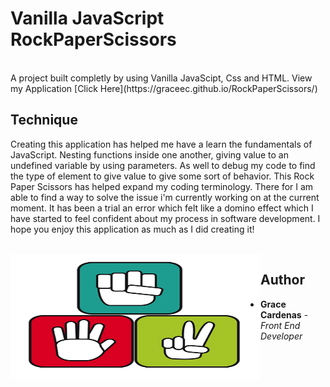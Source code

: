 # Vanilla JavaScript RockPaperScissors

<br>
A project built completly by using Vanilla JavaScipt, Css and HTML.
View my Application [Click Here](https://graceec.github.io/RockPaperScissors/)

## Technique
Creating this application has helped me have a learn the fundamentals of JavaScript. Nesting functions inside one another, giving 
value to an undefined variable by using parameters. As well to debug my code to find the type of element to give value to give some sort of behavior.
This Rock Paper Scissors has helped expand my coding terminology. There for I am able to find a way to solve the issue i'm currently working on at the current moment. It has been a trial an error which felt like a domino effect which I have started to feel confident about my process in software development. I hope you enjoy this application as much as I did creating it!



<br>

<img src ='rock-paper-scissors.jpg' img align='left' width='400' height='200'>

## Author
* **Grace Cardenas** - *Front End Developer* 
